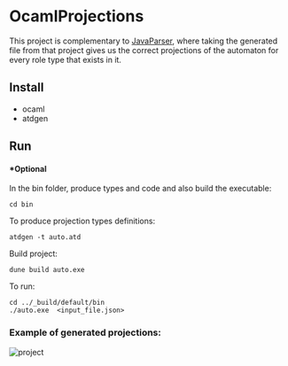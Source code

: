 # OcamlProjections

This project is complementary to [JavaParser], where taking the generated file from that project gives us the correct projections of the automaton for every role type that exists in it.

## Install
- ocaml
- atdgen

## Run 

#### *Optional

In the bin folder, produce types and code and also build the executable:
```
cd bin
```
To produce projection types definitions:
```
atdgen -t auto.atd
``` 
Build project:
``` 
dune build auto.exe 
```

To run:
```
cd ../_build/default/bin
./auto.exe  <input_file.json>
```

### Example of generated projections:
![project](https://github.com/jotaAfonso/OcamlProjections/assets/49497176/e1ca257e-c1dd-425b-9a8c-0ae85145a00c)

[JavaParser]: https://github.com/jotaAfonso/Parser
